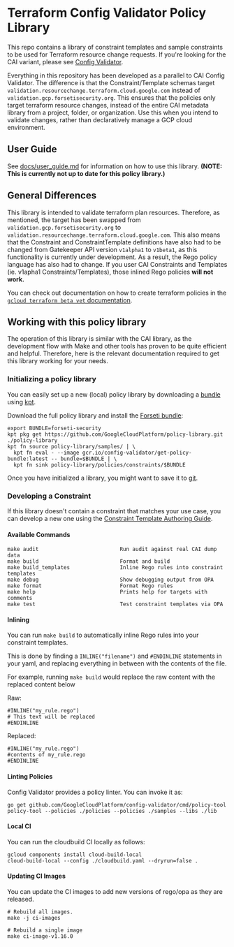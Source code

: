 # Terraform Config Validator Policy Library

This repo contains a library of constraint templates and sample constraints to be used for Terraform resource change requests. If you're looking for the CAI variant, please see [Config Validator](https://github.com/lykaasegura/w-secteam-repo).

Everything in this repository has been developed as a parallel to CAI Config Validator. The difference is that the Constraint/Template schemas target `validation.resourcechange.terraform.cloud.google.com` instead of `validation.gcp.forsetisecurity.org`. This ensures that the policies only target terraform resource changes, instead of the entire CAI metadata library from a project, folder, or organization. Use this when you intend to validate changes, rather than declaratively manage a GCP cloud environment.

## User Guide

See [docs/user_guide.md](docs/user_guide.md) for information on how to use this library. **(NOTE: This is currently not up to date for this policy library.)**

## General Differences

This library is intended to validate terraform plan resources. Therefore, as mentioned, the target has been swapped from `validation.gcp.forsetisecurity.org` to `validation.resourcechange.terraform.cloud.google.com`. This also means that the Constraint and ConstraintTemplate definitions have also had to be changed from Gatekeeper API version `v1alpha1` to `v1beta1`, as this functionality is currently under development. As a result, the Rego policy language has also had to change. If you user CAI Constraints and Templates (ie. v1apha1 Constraints/Templates), those inlined Rego policies **will not work.**

You can check out documentation on how to create terraform policies in the [`gcloud terraform beta vet` documentation](https://cloud.google.com/docs/terraform/policy-validation/create-terraform-constraints).

## Working with this policy library

The operation of this library is similar with the CAI library, as the development flow with Make and other tools has proven to be quite efficient and helpful. Therefore, here is the relevant documentation required to get this library working for your needs.

### Initializing a policy library

You can easily set up a new (local) policy library by downloading a [bundle](./docs/index.md#policy-bundles) using [kpt](https://kpt.dev/).

Download the full policy library and install the [Forseti bundle](./docs/bundles/forseti-security.md):

```
export BUNDLE=forseti-security
kpt pkg get https://github.com/GoogleCloudPlatform/policy-library.git ./policy-library
kpt fn source policy-library/samples/ | \
  kpt fn eval - --image gcr.io/config-validator/get-policy-bundle:latest -- bundle=$BUNDLE | \
  kpt fn sink policy-library/policies/constraints/$BUNDLE
```

Once you have initialized a library, you might want to save it to [git](./docs/user_guide.md#https://github.com/GoogleCloudPlatform/policy-library/blob/master/docs/user_guide.md#get-started-with-the-policy-library-repository).

### Developing a Constraint

If this library doesn't contain a constraint that matches your use case, you can develop a new one
using the [Constraint Template Authoring Guide](./docs/constraint_template_authoring.md).

#### Available Commands

```
make audit                          Run audit against real CAI dump data
make build                          Format and build
make build_templates                Inline Rego rules into constraint templates
make debug                          Show debugging output from OPA
make format                         Format Rego rules
make help                           Prints help for targets with comments
make test                           Test constraint templates via OPA
```

#### Inlining

You can run `make build` to automatically inline Rego rules into your constraint templates.

This is done by finding a `INLINE("filename")` and `#ENDINLINE` statements in your yaml,
and replacing everything in between with the contents of the file.

For example, running `make build` would replace the raw content with the replaced content below

Raw:

```
#INLINE("my_rule.rego")
# This text will be replaced
#ENDINLINE
```

Replaced:

```
#INLINE("my_rule.rego")
#contents of my_rule.rego
#ENDINLINE
```

#### Linting Policies

Config Validator provides a policy linter.  You can invoke it as:

```
go get github.com/GoogleCloudPlatform/config-validator/cmd/policy-tool
policy-tool --policies ./policies --policies ./samples --libs ./lib
```

#### Local CI

You can run the cloudbuild CI locally as follows:

```
gcloud components install cloud-build-local
cloud-build-local --config ./cloudbuild.yaml --dryrun=false .
```

#### Updating CI Images

You can update the CI images to add new versions of rego/opa as they are released.

```
# Rebuild all images.
make -j ci-images

# Rebuild a single image
make ci-image-v1.16.0
```

